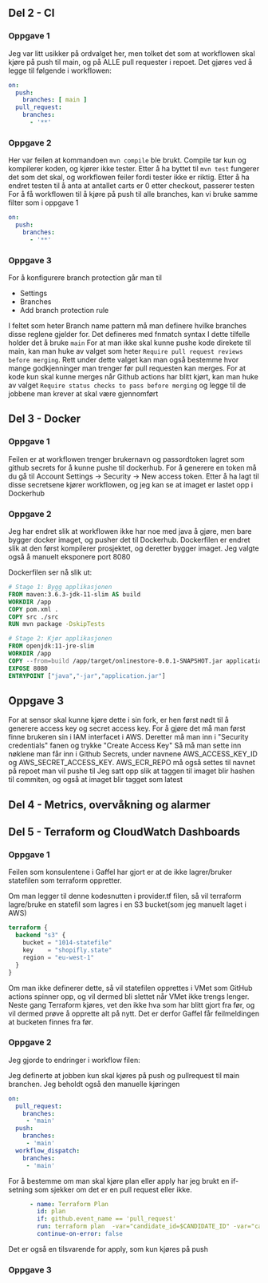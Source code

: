

## Del 2 - CI
### Oppgave 1
Jeg var litt usikker på ordvalget her, men tolket det som at workflowen skal kjøre på push til main, og på ALLE pull requester i repoet.
Det gjøres ved å legge til følgende i workflowen:
```yaml
on:
  push:
    branches: [ main ]
  pull_request:
    branches:
      - '**'
```

### Oppgave 2
Her var feilen at kommandoen ```mvn compile``` ble brukt. Compile tar kun og kompilerer koden, og kjører ikke tester.
Etter å ha byttet til ```mvn test``` fungerer det som det skal, og workflowen feiler fordi tester ikke er riktig. Etter å ha endret testen til å anta at antallet carts er 0 etter checkout, passerer testen
For å få workflowen til å kjøre på push til alle branches, kan vi bruke samme filter som i oppgave 1
```yaml
on:
  push:
    branches:
      - '**'
```
### Oppgave 3
For å konfigurere branch protection går man til
- Settings
- Branches
- Add branch protection rule

I feltet som heter Branch name pattern må man definere hvilke branches disse reglene gjelder for. Det defineres med fnmatch syntax
I dette tilfelle holder det å bruke ```main```
For at man ikke skal kunne pushe kode direkete til main, kan man huke av valget som heter ```Require pull request reviews before merging```. Rett under dette valget kan man også bestemme hvor mange godkjenninger man trenger før pull requesten kan merges.
For at kode kun skal kunne merges når Github actions har blitt kjørt, kan man huke av valget ```Require status checks to pass before merging``` og legge til de jobbene man krever at skal være gjennomført

## Del 3 - Docker
### Oppgave 1
Feilen er at workflowen trenger brukernavn og passordtoken lagret som github secrets for å kunne pushe til dockerhub. For å generere en token må du gå til Account Settings -> Security -> New access token. Etter å ha lagt til disse secretsene kjører workflowen, og jeg kan se at imaget er lastet opp i Dockerhub

### Oppgave 2
Jeg har endret slik at workflowen ikke har noe med java å gjøre, men bare bygger docker imaget, og pusher det til Dockerhub.
Dockerfilen er endret slik at den først kompilerer prosjektet, og deretter bygger imaget. Jeg valgte også å manuelt eksponere port 8080

Dockerfilen ser nå slik ut:
```dockerfile
# Stage 1: Bygg applikasjonen
FROM maven:3.6.3-jdk-11-slim AS build
WORKDIR /app
COPY pom.xml .
COPY src ./src
RUN mvn package -DskipTests

# Stage 2: Kjør applikasjonen
FROM openjdk:11-jre-slim
WORKDIR /app
COPY --from=build /app/target/onlinestore-0.0.1-SNAPSHOT.jar application.jar
EXPOSE 8080
ENTRYPOINT ["java","-jar","application.jar"]
```

## Oppgave 3
For at sensor skal kunne kjøre dette i sin fork, er hen først nødt til å generere access key og secret access key.
For å gjøre det må man først finne brukeren sin i IAM interfacet i AWS. Deretter må man inn i "Security credentials" fanen og trykke "Create Access Key"
Så må man sette inn nøklene man får inn i Github Secrets, under navnene AWS_ACCESS_KEY_ID og AWS_SECRET_ACCESS_KEY. AWS_ECR_REPO må også settes til navnet på repoet man vil pushe til
Jeg satt opp slik at taggen til imaget blir hashen til commiten, og også at imaget blir tagget som latest

## Del 4 - Metrics, overvåkning og alarmer


## Del 5 - Terraform og CloudWatch Dashboards
### Oppgave 1
Feilen som konsulentene i Gaffel har gjort er at de ikke lagrer/bruker statefilen som terraform oppretter. 

Om man legger til denne kodesnutten i provider.tf filen, så vil terraform lagre/bruke en statefil som lagres i en S3 bucket(som jeg manuelt laget i AWS)
```terraform
terraform {
  backend "s3" {
    bucket = "1014-statefile"
    key    = "shopifly.state"
    region = "eu-west-1"
  }
}
```

Om man ikke definerer dette, så vil statefilen opprettes i VMet som GitHub actions spinner opp, og vil dermed bli slettet når VMet ikke trengs lenger.
Neste gang Terraform kjøres, vet den ikke hva som har blitt gjort fra før, og vil dermed prøve å opprette alt på nytt. 
Det er derfor Gaffel får feilmeldingen at bucketen finnes fra før.

### Oppgave 2
Jeg gjorde to endringer i workflow filen:

Jeg definerte at jobben kun skal kjøres på push og pullrequest til main branchen. Jeg beholdt også den manuelle kjøringen
```yaml
on:
  pull_request:
    branches:
     - 'main'
  push:
    branches:
     - 'main'
  workflow_dispatch:
    branches:
     - 'main'
```

For å bestemme om man skal kjøre plan eller apply har jeg brukt en if-setning som sjekker om det er en pull request eller ikke.
```yaml
      - name: Terraform Plan
        id: plan
        if: github.event_name == 'pull_request'
        run: terraform plan  -var="candidate_id=$CANDIDATE_ID" -var="candidate_email=$CANDIDATE_EMAIL" -no-color
        continue-on-error: false
```
Det er også en tilsvarende for apply, som kun kjøres på push

### Oppgave 3
